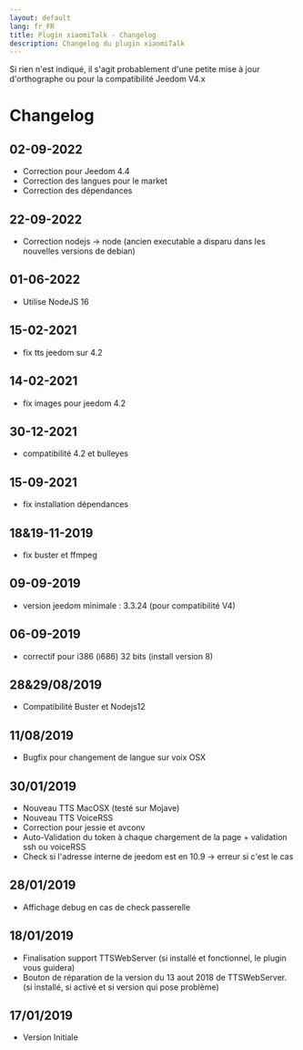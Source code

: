 ```yaml
---
layout: default
lang: fr_FR
title: Plugin xiaomiTalk - Changelog
description: Changelog du plugin xiaomiTalk
---
```

Si rien n'est indiqué, il s'agit probablement d'une petite mise à jour d'orthographe ou pour la compatibilité Jeedom V4.x

Changelog
=========

02-09-2022
----------

* Correction pour Jeedom 4.4
* Correction des langues pour le market
* Correction des dépendances

22-09-2022
----------

* Correction nodejs -> node (ancien executable a disparu dans les nouvelles versions de debian)

01-06-2022
----------

* Utilise NodeJS 16

15-02-2021
----------

* fix tts jeedom sur 4.2

14-02-2021
----------

* fix images pour jeedom 4.2

30-12-2021
----------

* compatibilité 4.2 et bulleyes

15-09-2021
----------

* fix installation dépendances

18&19-11-2019
-------------

* fix buster et ffmpeg

09-09-2019
-------------

* version jeedom minimale : 3.3.24 (pour compatibilité V4)

06-09-2019
-------------

* correctif pour i386 (i686) 32 bits (install version 8)

28&29/08/2019
-------------
* Compatibilité Buster et Nodejs12

11/08/2019
-------------
* Bugfix pour changement de langue sur voix OSX

30/01/2019
-------------

* Nouveau TTS MacOSX  (testé sur Mojave)
* Nouveau TTS VoiceRSS
* Correction pour jessie et avconv
* Auto-Validation du token à chaque chargement de la page + validation ssh ou voiceRSS
* Check si l'adresse interne de jeedom est en 10.9 -> erreur si c'est le cas

28/01/2019
-------------

* Affichage debug en cas de check passerelle

18/01/2019
-------------

* Finalisation support TTSWebServer (si installé et fonctionnel, le plugin vous guidera)
* Bouton de réparation de la version du 13 aout 2018 de TTSWebServer. (si installé, si activé et si version qui pose problème)


17/01/2019
-------------

* Version Initiale
